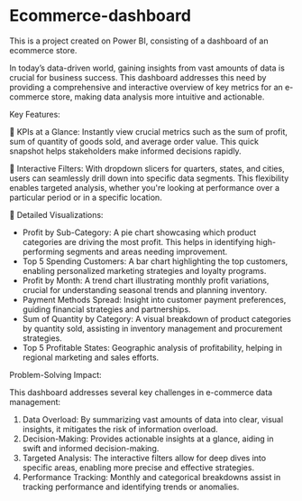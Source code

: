 # Ecommerce-dashboard
This is a project created on Power BI, consisting of a dashboard of an ecommerce store.

In today’s data-driven world, gaining insights from vast amounts of data is crucial for business success. This dashboard addresses this need by providing a comprehensive and interactive overview of key metrics for an e-commerce store, making data analysis more intuitive and actionable. 

Key Features:

🔹 KPIs at a Glance: Instantly view crucial metrics such as the sum of profit, sum of quantity of goods sold, and average order value. This quick snapshot helps stakeholders make informed decisions rapidly.

🔹 Interactive Filters: With dropdown slicers for quarters, states, and cities, users can seamlessly drill down into specific data segments. This flexibility enables targeted analysis, whether you're looking at performance over a particular period or in a specific location.

🔹 Detailed Visualizations:
- Profit by Sub-Category: A pie chart showcasing which product categories are driving the most profit. This helps in identifying high-performing segments and areas needing improvement.
- Top 5 Spending Customers: A bar chart highlighting the top customers, enabling personalized marketing strategies and loyalty programs.
- Profit by Month: A trend chart illustrating monthly profit variations, crucial for understanding seasonal trends and planning inventory.
- Payment Methods Spread: Insight into customer payment preferences, guiding financial strategies and partnerships.
- Sum of Quantity by Category: A visual breakdown of product categories by quantity sold, assisting in inventory management and procurement strategies.
- Top 5 Profitable States: Geographic analysis of profitability, helping in regional marketing and sales efforts.

 Problem-Solving Impact:

This dashboard addresses several key challenges in e-commerce data management:

1. Data Overload: By summarizing vast amounts of data into clear, visual insights, it mitigates the risk of information overload.
2. Decision-Making: Provides actionable insights at a glance, aiding in swift and informed decision-making.
3. Targeted Analysis: The interactive filters allow for deep dives into specific areas, enabling more precise and effective strategies.
4. Performance Tracking: Monthly and categorical breakdowns assist in tracking performance and identifying trends or anomalies.


